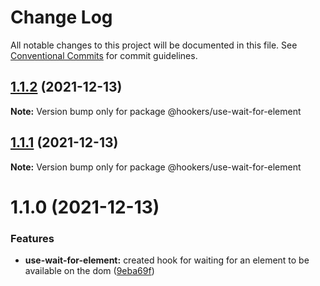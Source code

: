 # Change Log

All notable changes to this project will be documented in this file.
See [Conventional Commits](https://conventionalcommits.org) for commit guidelines.

## [1.1.2](https://github.com/Tyson-Skiba/hooks/compare/@hookers/use-wait-for-element@1.1.1...@hookers/use-wait-for-element@1.1.2) (2021-12-13)

**Note:** Version bump only for package @hookers/use-wait-for-element





## [1.1.1](https://github.com/Tyson-Skiba/hooks/compare/@hookers/use-wait-for-element@1.1.0...@hookers/use-wait-for-element@1.1.1) (2021-12-13)

**Note:** Version bump only for package @hookers/use-wait-for-element





# 1.1.0 (2021-12-13)


### Features

* **use-wait-for-element:** created hook for waiting for an element to be available on the dom ([9eba69f](https://github.com/Tyson-Skiba/hooks/commit/9eba69ffe589f72441fa7b7b274fa17ad09e97ca))
